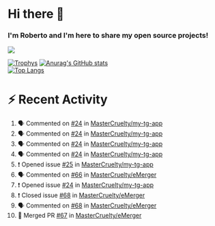 # Hi there 👋
### I'm Roberto and I'm here to share my open source projects!

<img src="https://komarev.com/ghpvc/?username=mastercruelty&label=Profile views&color=0e75b6"><br>

[![Trophys](https://github-profile-trophy.vercel.app/?username=mastercruelty)](https://github.com/ryo-ma/github-profile-trophy)
[![Anurag's GitHub stats](https://github-readme-stats.vercel.app/api?username=mastercruelty&show_icons=true&theme=tokyonight)](https://github.com/anuraghazra/github-readme-stats)<br>
[![Top Langs](https://github-readme-stats.vercel.app/api/top-langs/?username=mastercruelty&layout=compact&theme=tokyonight)](https://github.com/anuraghazra/github-readme-stats)

# :zap: Recent Activity
<!--START_SECTION:activity-->
1. 🗣 Commented on [#24](https://github.com/MasterCruelty/my-tg-app/issues/24) in [MasterCruelty/my-tg-app](https://github.com/MasterCruelty/my-tg-app)
2. 🗣 Commented on [#24](https://github.com/MasterCruelty/my-tg-app/issues/24) in [MasterCruelty/my-tg-app](https://github.com/MasterCruelty/my-tg-app)
3. 🗣 Commented on [#24](https://github.com/MasterCruelty/my-tg-app/issues/24) in [MasterCruelty/my-tg-app](https://github.com/MasterCruelty/my-tg-app)
4. 🗣 Commented on [#24](https://github.com/MasterCruelty/my-tg-app/issues/24) in [MasterCruelty/my-tg-app](https://github.com/MasterCruelty/my-tg-app)
5. ❗️ Opened issue [#25](https://github.com/MasterCruelty/my-tg-app/issues/25) in [MasterCruelty/my-tg-app](https://github.com/MasterCruelty/my-tg-app)
6. 🗣 Commented on [#66](https://github.com/MasterCruelty/eMerger/issues/66) in [MasterCruelty/eMerger](https://github.com/MasterCruelty/eMerger)
7. ❗️ Opened issue [#24](https://github.com/MasterCruelty/my-tg-app/issues/24) in [MasterCruelty/my-tg-app](https://github.com/MasterCruelty/my-tg-app)
8. ❗️ Closed issue [#68](https://github.com/MasterCruelty/eMerger/issues/68) in [MasterCruelty/eMerger](https://github.com/MasterCruelty/eMerger)
9. 🗣 Commented on [#68](https://github.com/MasterCruelty/eMerger/issues/68) in [MasterCruelty/eMerger](https://github.com/MasterCruelty/eMerger)
10. 🎉 Merged PR [#67](https://github.com/MasterCruelty/eMerger/pull/67) in [MasterCruelty/eMerger](https://github.com/MasterCruelty/eMerger)
<!--END_SECTION:activity-->
